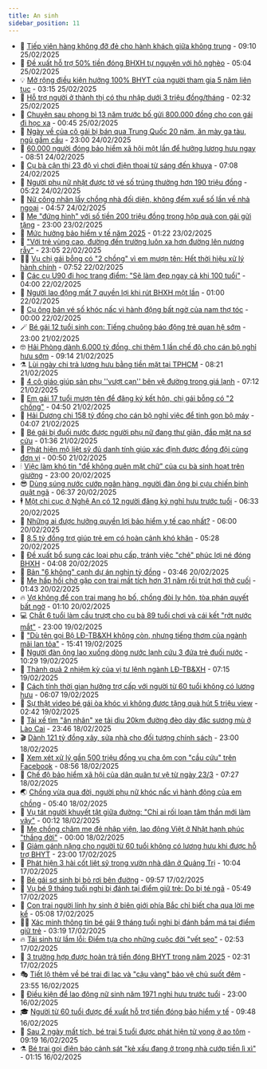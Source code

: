 ```yaml
---
title: An sinh
sidebar_position: 11
---
```


<!-- dantri-an-sinh:START -->
- 👺 [Tiếp viên hàng không đỡ đẻ cho hành khách giữa không trung](https://dantri.com.vn/an-sinh/tiep-vien-hang-khong-do-de-cho-hanh-khach-giua-khong-trung-20250225121840296.htm) - 09:10 25/02/2025
- 👀 [Đề xuất hỗ trợ 50% tiền đóng BHXH tự nguyện với hộ nghèo](https://dantri.com.vn/an-sinh/de-xuat-ho-tro-50-tien-dong-bhxh-tu-nguyen-voi-ho-ngheo-20250225112545624.htm) - 05:04 25/02/2025
- 💡 [Mở rộng điều kiện hưởng 100% BHYT của người tham gia 5 năm liên tục](https://dantri.com.vn/an-sinh/mo-rong-dieu-kien-huong-100-bhyt-cua-nguoi-tham-gia-5-nam-lien-tuc-20250224013956428.htm) - 03:15 25/02/2025
- 💄 [Hỗ trợ người ở thành thị có thu nhập dưới 3 triệu đồng/tháng](https://dantri.com.vn/an-sinh/ho-tro-nguoi-o-thanh-thi-co-thu-nhap-duoi-3-trieu-dongthang-20250225092534010.htm) - 02:32 25/02/2025
- 🧠 [Chuyện sau phong bì 13 năm trước bố gửi 800.000 đồng cho con gái đi học xa](https://dantri.com.vn/an-sinh/chuyen-sau-phong-bi-13-nam-truoc-bo-gui-800000-dong-cho-con-gai-di-hoc-xa-20250224172805866.htm) - 00:45 25/02/2025
- 🫣 [Ngày về của cô gái bị bán qua Trung Quốc 20 năm, ăn mày ga tàu, ngủ gầm cầu](https://dantri.com.vn/an-sinh/ngay-ve-cua-co-gai-bi-ban-qua-trung-quoc-20-nam-an-may-ga-tau-ngu-gam-cau-20250224184029652.htm) - 23:00 24/02/2025
- 🥸 [60.000 người đóng bảo hiểm xã hội một lần để hưởng lương hưu ngay](https://dantri.com.vn/an-sinh/60000-nguoi-dong-bao-hiem-xa-hoi-mot-lan-de-huong-luong-huu-ngay-20250224153015036.htm) - 08:51 24/02/2025
- 🤭 [Cụ bà cận thị 23 độ vì chơi điện thoại từ sáng đến khuya](https://dantri.com.vn/an-sinh/cu-ba-can-thi-23-do-vi-choi-dien-thoai-tu-sang-den-khuya-20250224123123694.htm) - 07:08 24/02/2025
- 💂 [Người phụ nữ nhặt được tờ vé số trúng thưởng hơn 190 triệu đồng](https://dantri.com.vn/an-sinh/nguoi-phu-nu-nhat-duoc-to-ve-so-trung-thuong-hon-190-trieu-dong-20250224121226199.htm) - 05:22 24/02/2025
- 🦣 [Nữ công nhân lấy chồng nhà đối diện, không đếm xuể số lần về nhà ngoại](https://dantri.com.vn/an-sinh/nu-cong-nhan-lay-chong-nha-doi-dien-khong-dem-xue-so-lan-ve-nha-ngoai-20250224115018624.htm) - 04:57 24/02/2025
- 🧰 [Mẹ &quot;đứng hình&quot; với số tiền 200 triệu đồng trong hộp quà con gái gửi tặng](https://dantri.com.vn/an-sinh/me-dung-hinh-voi-so-tien-200-trieu-dong-trong-hop-qua-con-gai-gui-tang-20250223130202210.htm) - 23:00 23/02/2025
- 🤩 [Mức hưởng bảo hiểm y tế năm 2025](https://dantri.com.vn/an-sinh/muc-huong-bao-hiem-y-te-nam-2025-20250223064154576.htm) - 01:22 23/02/2025
- 🤖 [&quot;Với trẻ vùng cao, đường đến trường luôn xa hơn đường lên nương rẫy&quot;](https://dantri.com.vn/an-sinh/voi-tre-vung-cao-duong-den-truong-luon-xa-hon-duong-len-nuong-ray-20250222175449160.htm) - 23:05 22/02/2025
- 🧑‍💻 [Vụ chị gái bỗng có &quot;2 chồng&quot; vì em mượn tên: Hết thời hiệu xử lý hành chính](https://dantri.com.vn/an-sinh/vu-chi-gai-bong-co-2-chong-vi-em-muon-ten-het-thoi-hieu-xu-ly-hanh-chinh-20250222141857008.htm) - 07:52 22/02/2025
- 🦍 [Các cụ U90 đi học trang điểm: &quot;Sẽ làm đẹp ngay cả khi 100 tuổi&quot;](https://dantri.com.vn/an-sinh/cac-cu-u90-di-hoc-trang-diem-se-lam-dep-ngay-ca-khi-100-tuoi-20250221185115729.htm) - 04:00 22/02/2025
- 🦆 [Người lao động mất 7 quyền lợi khi rút BHXH một lần](https://dantri.com.vn/an-sinh/nguoi-lao-dong-mat-7-quyen-loi-khi-rut-bhxh-mot-lan-20250221142754195.htm) - 01:00 22/02/2025
- 🌊 [Cụ ông bán vé số khóc nấc vì hành động bất ngờ của nam thợ tóc](https://dantri.com.vn/an-sinh/cu-ong-ban-ve-so-khoc-nac-vi-hanh-dong-bat-ngo-cua-nam-tho-toc-20250221230108461.htm) - 00:00 22/02/2025
- 🪄 [Bé gái 12 tuổi sinh con: Tiếng chuông báo động trẻ quan hệ sớm](https://dantri.com.vn/an-sinh/be-gai-12-tuoi-sinh-con-tieng-chuong-bao-dong-tre-quan-he-som-20250218111757183.htm) - 23:00 21/02/2025
- 🤓 [Hải Phòng dành 6.000 tỷ đồng, chi thêm 1 lần chế độ cho cán bộ nghỉ hưu sớm](https://dantri.com.vn/an-sinh/hai-phong-danh-6000-ty-dong-chi-them-1-lan-che-do-cho-can-bo-nghi-huu-som-20250221103106718.htm) - 09:14 21/02/2025
- ⚗️ [Lùi ngày chi trả lương hưu bằng tiền mặt tại TPHCM](https://dantri.com.vn/an-sinh/lui-ngay-chi-tra-luong-huu-bang-tien-mat-tai-tphcm-20250221145248503.htm) - 08:21 21/02/2025
- 💃 [4 cô giáo giúp sản phụ &#39;&#39;vượt cạn&#39;&#39; bên vệ đường trong giá lạnh](https://dantri.com.vn/an-sinh/4-co-giao-giup-san-phu-vuot-can-ben-ve-duong-trong-gia-lanh-20250221132644488.htm) - 07:12 21/02/2025
- 💼 [Em gái 17 tuổi mượn tên để đăng ký kết hôn, chị gái bỗng có &quot;2 chồng&quot;](https://dantri.com.vn/an-sinh/em-gai-17-tuoi-muon-ten-de-dang-ky-ket-hon-chi-gai-bong-co-2-chong-20250221105738924.htm) - 04:50 21/02/2025
- 🤖 [Hải Dương chi 158 tỷ đồng cho cán bộ nghỉ việc để tinh gọn bộ máy](https://dantri.com.vn/an-sinh/hai-duong-chi-158-ty-dong-cho-can-bo-nghi-viec-de-tinh-gon-bo-may-20250221100936847.htm) - 04:07 21/02/2025
- 🧐 [Bé gái bị đuối nước được người phụ nữ đang thư giãn, đắp mặt nạ sơ cứu](https://dantri.com.vn/an-sinh/be-gai-bi-duoi-nuoc-duoc-nguoi-phu-nu-dang-thu-gian-dap-mat-na-so-cuu-20250220190730919.htm) - 01:36 21/02/2025
- 💯 [Phát hiện mộ liệt sỹ đủ danh tính giúp xác định được đồng đội cùng đơn vị](https://dantri.com.vn/an-sinh/phat-hien-mo-liet-sy-du-danh-tinh-giup-xac-dinh-duoc-dong-doi-cung-don-vi-20250220214354968.htm) - 00:50 21/02/2025
- 🕯 [Việc làm khó tin &quot;để không quên mặt chữ&quot; của cụ bà sinh hoạt trên giường](https://dantri.com.vn/an-sinh/viec-lam-kho-tin-de-khong-quen-mat-chu-cua-cu-ba-sinh-hoat-tren-giuong-20250220181428956.htm) - 23:00 20/02/2025
- 😎 [Dùng súng nước cướp ngân hàng, người đàn ông bị cựu chiến binh quật ngã](https://dantri.com.vn/an-sinh/dung-sung-nuoc-cuop-ngan-hang-nguoi-dan-ong-bi-cuu-chien-binh-quat-nga-20250219140237316.htm) - 06:37 20/02/2025
- 🕴 [Một chi cục ở Nghệ An có 12 người đăng ký nghỉ hưu trước tuổi](https://dantri.com.vn/an-sinh/mot-chi-cuc-o-nghe-an-co-12-nguoi-dang-ky-nghi-huu-truoc-tuoi-20250220122042534.htm) - 06:33 20/02/2025
- 🤖 [Những ai được hưởng quyền lợi bảo hiểm y tế cao nhất?](https://dantri.com.vn/an-sinh/nhung-ai-duoc-huong-quyen-loi-bao-hiem-y-te-cao-nhat-20250218135549295.htm) - 06:00 20/02/2025
- 🤡 [8,5 tỷ đồng trợ giúp trẻ em có hoàn cảnh khó khăn](https://dantri.com.vn/an-sinh/85-ty-dong-tro-giup-tre-em-co-hoan-canh-kho-khan-20250220053005895.htm) - 05:28 20/02/2025
- 💪 [Đề xuất bổ sung các loại phụ cấp, tránh việc &quot;chẻ&quot; phúc lợi né đóng BHXH](https://dantri.com.vn/an-sinh/de-xuat-bo-sung-cac-loai-phu-cap-tranh-viec-che-phuc-loi-ne-dong-bhxh-20250220090342094.htm) - 04:08 20/02/2025
- 🌝 [Bản &quot;6 không&quot; cạnh dự án nghìn tỷ đồng](https://dantri.com.vn/an-sinh/ban-6-khong-canh-du-an-nghin-ty-dong-20250219222744694.htm) - 03:46 20/02/2025
- 🤩 [Mẹ hấp hối chờ gặp con trai mất tích hơn 31 năm rồi trút hơi thở cuối](https://dantri.com.vn/an-sinh/me-hap-hoi-cho-gap-con-trai-mat-tich-hon-31-nam-roi-trut-hoi-tho-cuoi-20250219182106360.htm) - 01:43 20/02/2025
- 🔥 [Vợ không để con trai mang họ bố, chồng đòi ly hôn, tòa phán quyết bất ngờ](https://dantri.com.vn/an-sinh/vo-khong-de-con-trai-mang-ho-bo-chong-doi-ly-hon-toa-phan-quyet-bat-ngo-20250219173301355.htm) - 01:10 20/02/2025
- 💻 [Chắt 6 tuổi làm cầu trượt cho cụ bà 89 tuổi chơi và cái kết &quot;rớt nước mắt&quot;](https://dantri.com.vn/an-sinh/chat-6-tuoi-lam-cau-truot-cho-cu-ba-89-tuoi-choi-va-cai-ket-rot-nuoc-mat-20250219164620524.htm) - 23:00 19/02/2025
- 💄 [&quot;Dù tên gọi Bộ LĐ-TB&amp;XH không còn, nhưng tiếng thơm của ngành mãi lan tỏa&quot;](https://dantri.com.vn/an-sinh/du-ten-goi-bo-ld-tbxh-khong-con-nhung-tieng-thom-cua-nganh-mai-lan-toa-20250219220651689.htm) - 15:41 19/02/2025
- 🦆 [Người đàn ông lao xuống dòng nước lạnh cứu 3 đứa trẻ đuối nước](https://dantri.com.vn/an-sinh/nguoi-dan-ong-lao-xuong-dong-nuoc-lanh-cuu-3-dua-tre-duoi-nuoc-20250219144706193.htm) - 10:29 19/02/2025
- 🐲 [Thành quả 2 nhiệm kỳ của vị tư lệnh ngành LĐ-TB&amp;XH](https://dantri.com.vn/an-sinh/thanh-qua-2-nhiem-ky-cua-vi-tu-lenh-nganh-ld-tbxh-20250219133518101.htm) - 07:15 19/02/2025
- 🥷 [Cách tính thời gian hưởng trợ cấp với người từ 60 tuổi không có lương hưu](https://dantri.com.vn/an-sinh/cach-tinh-thoi-gian-huong-tro-cap-voi-nguoi-tu-60-tuoi-khong-co-luong-huu-20250219123152168.htm) - 06:07 19/02/2025
- 💯 [Sự thật video bé gái òa khóc vì không được tặng quà hút 5 triệu view](https://dantri.com.vn/an-sinh/su-that-video-be-gai-oa-khoc-vi-khong-duoc-tang-qua-hut-5-trieu-view-20250219012915182.htm) - 02:42 19/02/2025
- 🧐 [Tài xế tìm &quot;ân nhân&quot; xe tải dìu 20km đường đèo dày đặc sương mù ở Lào Cai](https://dantri.com.vn/an-sinh/tai-xe-tim-an-nhan-xe-tai-diu-20km-duong-deo-day-dac-suong-mu-o-lao-cai-20250219024534986.htm) - 23:46 18/02/2025
- 🎬 [Dành 121 tỷ đồng xây, sửa nhà cho đối tượng chính sách](https://dantri.com.vn/an-sinh/danh-121-ty-dong-xay-sua-nha-cho-doi-tuong-chinh-sach-20250218204614946.htm) - 23:00 18/02/2025
- 🦍 [Xem xét xử lý gần 500 triệu đồng vụ cha ôm con &quot;cầu cứu&quot; trên Facebook](https://dantri.com.vn/an-sinh/xem-xet-xu-ly-gan-500-trieu-dong-vu-cha-om-con-cau-cuu-tren-facebook-20250218153248892.htm) - 08:56 18/02/2025
- 🫶 [Chế độ bảo hiểm xã hội của dân quân tự vệ từ ngày 23/3](https://dantri.com.vn/an-sinh/che-do-bao-hiem-xa-hoi-cua-dan-quan-tu-ve-tu-ngay-233-20250217113046485.htm) - 07:27 18/02/2025
- 🌏 [Chồng vừa qua đời, người phụ nữ khóc nấc vì hành động của em chồng](https://dantri.com.vn/an-sinh/chong-vua-qua-doi-nguoi-phu-nu-khoc-nac-vi-hanh-dong-cua-em-chong-20250217193918724.htm) - 05:40 18/02/2025
- 🫣 [Vụ tát người khuyết tật giữa đường: &quot;Chỉ ai rối loạn tâm thần mới làm vậy&quot;](https://dantri.com.vn/an-sinh/vu-tat-nguoi-khuyet-tat-giua-duong-chi-ai-roi-loan-tam-than-moi-lam-vay-20250217233855691.htm) - 00:12 18/02/2025
- 🥰 [Mẹ chồng chăm mẹ đẻ nhập viện, lao động Việt ở Nhật hạnh phúc &quot;thắng đời&quot;](https://dantri.com.vn/an-sinh/me-chong-cham-me-de-nhap-vien-lao-dong-viet-o-nhat-hanh-phuc-thang-doi-20250217211454796.htm) - 00:00 18/02/2025
- 🎊 [Giảm gánh nặng cho người từ 60 tuổi không có lương hưu khi được hỗ trợ BHYT](https://dantri.com.vn/an-sinh/giam-ganh-nang-cho-nguoi-tu-60-tuoi-khong-co-luong-huu-khi-duoc-ho-tro-bhyt-20250217154710722.htm) - 23:00 17/02/2025
- 💄 [Phát hiện 3 hài cốt liệt sỹ trong vườn nhà dân ở Quảng Trị](https://dantri.com.vn/an-sinh/phat-hien-3-hai-cot-liet-sy-trong-vuon-nha-dan-o-quang-tri-20250217164526425.htm) - 10:04 17/02/2025
- 👹 [Bé gái sơ sinh bị bỏ rơi bên đường](https://dantri.com.vn/an-sinh/be-gai-so-sinh-bi-bo-roi-ben-duong-20250217161111338.htm) - 09:57 17/02/2025
- 💯 [Vụ bé 9 tháng tuổi nghi bị đánh tại điểm giữ trẻ: Do bị té ngã](https://dantri.com.vn/an-sinh/vu-be-9-thang-tuoi-nghi-bi-danh-tai-diem-giu-tre-do-bi-te-nga-20250217121604534.htm) - 05:49 17/02/2025
- 📝 [Con trai người lính hy sinh ở biên giới phía Bắc chỉ biết cha qua lời mẹ kể](https://dantri.com.vn/an-sinh/con-trai-nguoi-linh-hy-sinh-o-bien-gioi-phia-bac-chi-biet-cha-qua-loi-me-ke-20250216155835604.htm) - 05:08 17/02/2025
- 👨‍🏫 [Xác minh thông tin bé gái 9 tháng tuổi nghi bị đánh bầm má tại điểm giữ trẻ](https://dantri.com.vn/an-sinh/xac-minh-thong-tin-be-gai-9-thang-tuoi-nghi-bi-danh-bam-ma-tai-diem-giu-tre-20250217095208739.htm) - 03:19 17/02/2025
- 🔥 [Tái sinh từ lầm lỗi: Điểm tựa cho những cuộc đời &quot;vết sẹo&quot;](https://dantri.com.vn/an-sinh/tai-sinh-tu-lam-loi-diem-tua-cho-nhung-cuoc-doi-vet-seo-20250204230527425.htm) - 02:53 17/02/2025
- 🧰 [3 trường hợp được hoàn trả tiền đóng BHYT trong năm 2025](https://dantri.com.vn/an-sinh/3-truong-hop-duoc-hoan-tra-tien-dong-bhyt-trong-nam-2025-20250214125208836.htm) - 02:31 17/02/2025
- 🎭 [Tiết lộ thêm về bé trai đi lạc và &quot;cậu vàng&quot; bảo vệ chủ suốt đêm](https://dantri.com.vn/an-sinh/tiet-lo-them-ve-be-trai-di-lac-va-cau-vang-bao-ve-chu-suot-dem-20250216180945007.htm) - 23:55 16/02/2025
- 🔭 [Điều kiện để lao động nữ sinh năm 1971 nghỉ hưu trước tuổi](https://dantri.com.vn/an-sinh/dieu-kien-de-lao-dong-nu-sinh-nam-1971-nghi-huu-truoc-tuoi-20250215201016703.htm) - 23:00 16/02/2025
- 🎓 [Người từ 60 tuổi được đề xuất hỗ trợ tiền đóng bảo hiểm y tế](https://dantri.com.vn/an-sinh/nguoi-tu-60-tuoi-duoc-de-xuat-ho-tro-tien-dong-bao-hiem-y-te-20250216163829226.htm) - 09:48 16/02/2025
- 🦅 [Sau 2 ngày mất tích, bé trai 5 tuổi được phát hiện tử vong ở ao tôm](https://dantri.com.vn/an-sinh/sau-2-ngay-mat-tich-be-trai-5-tuoi-duoc-phat-hien-tu-vong-o-ao-tom-20250216160055641.htm) - 09:19 16/02/2025
- ⚗️ [Bé trai gọi điện báo cảnh sát &quot;kẻ xấu đang ở trong nhà cướp tiền lì xì&quot;](https://dantri.com.vn/an-sinh/be-trai-goi-dien-bao-canh-sat-ke-xau-dang-o-trong-nha-cuop-tien-li-xi-20250215113802670.htm) - 01:15 16/02/2025<!-- dantri-an-sinh:END -->
